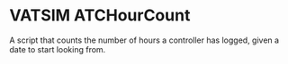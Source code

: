 # VATSIM ATCHourCount
 A script that counts the number of hours a controller has logged, given a date to start looking from.
